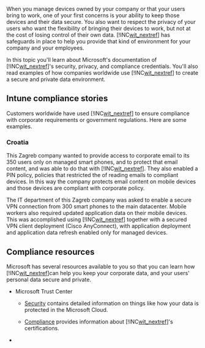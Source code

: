 When you manage devices owned by your company or that your users bring to work, one of your first concerns is your ability to keep those devices and their data secure. You also want to respect the privacy of your users who want the flexibility of bringing their devices to work, but not at the cost of losing control of their own data. [!INC[wit_nextref](../Token/wit_nextref_md.md)] has safeguards in place to help you provide that kind of environment for your company and your employees.

In this topic you'll learn about Microsoft's documentation of [!INC[wit_nextref](../Token/wit_nextref_md.md)]'s security, privacy, and compliance credentials. You'll also read examples of how companies worldwide use [!INC[wit_nextref](../Token/wit_nextref_md.md)] to create a secure and private data environment.

## Intune compliance stories
Customers worldwide have used [!INC[wit_nextref](../Token/wit_nextref_md.md)] to ensure compliance with corporate requirements or government regulations. Here are some examples.

### Croatia
This Zagreb company wanted to provide access to corporate email to its 350 users only on managed smart phones, and to protect that email content, and was able to do that with  [!INC[wit_nextref](../Token/wit_nextref_md.md)]. They also enabled a PIN policy,  policies that restricted the of reading emails to compliant devices. In this way the company protects email content on mobile devices and those devices are compliant with corporate policy.

The IT department of this Zagreb company was asked to enable a secure VPN connection from 300 smart phones to the main datacenter. Mobile workers also required updated application data on their mobile devices. This was accomplished using  [!INC[wit_nextref](../Token/wit_nextref_md.md)] together with a secured VPN client deployment (Cisco AnyConnect), with application deployment and application data refresh enabled only for managed devices.

## Compliance resources
Microsoft has several resources available to you so that you can learn how [!INC[wit_nextref](../Token/wit_nextref_md.md)]can help you keep your corporate data, and your users' personal data secure and private.

- Microsoft Trust Center

   - [Security](http://www.microsoft.com/en-us/server-cloud/products/intune-trust-center/security.aspx) contains detailed information on things like how your data is protected in the Microsoft Cloud.

   - [Compliance](http://www.microsoft.com/en-us/server-cloud/products/intune-trust-center/compliance.aspx) provides information about [!INC[wit_nextref](../Token/wit_nextref_md.md)]'s certifications.

-

